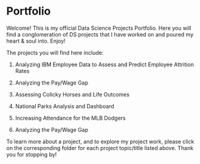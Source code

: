 # Portfolio
Welcome! This is my official Data Science Projects Portfolio. Here you will find a conglomeration of DS projects that I have worked on and poured my heart &amp; soul into. Enjoy!

The projects you will find here include:
1. Analyzing IBM Employee Data to Assess and Predict Employee Attrition Rates 
2. Analyzing the Pay/Wage Gap
3. Assessing Colicky Horses and Life Outcomes

3. National Parks Analysis and Dashboard



5. Increasing Attendance for the MLB Dodgers

6. Analyzing the Pay/Wage Gap

To learn more about a project, and to explore my project work, please click on the corresponding folder for each project topic/title listed above. Thank you for stopping by!
